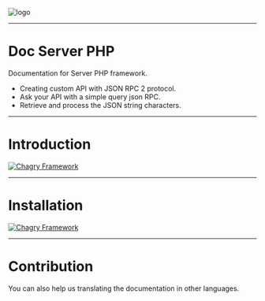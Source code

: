 ![logo](http://chagry.com/img/css/logo-menu.png)

***

# Doc Server PHP
Documentation for Server PHP framework.

* Creating custom API with JSON RPC 2 protocol.
* Ask your API with a simple query json RPC.
* Retrieve and process the JSON string characters.

***

# Introduction

[![Chagry Framework](http://img.youtube.com/vi/4ZF-uqE7JCg/0.jpg)](http://www.youtube.com/watch?v=4ZF-uqE7JCg)

***

# Installation

[![Chagry Framework](http://img.youtube.com/vi/QuZG4Lp1Y5k/0.jpg)](http://www.youtube.com/watch?v=QuZG4Lp1Y5k)

***

# Contribution

You can also help us translating the documentation in other languages.